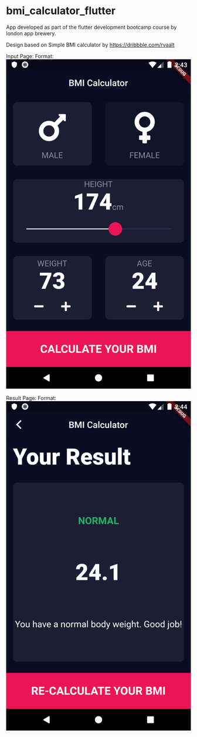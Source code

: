 # bmi_calculator_flutter

App developed as part of the flutter development bootcamp course by london app brewery.

Design based on Simple BMI calculator by https://dribbble.com/rvaalt

Input Page:
Format: ![Alt text](/screenshots/input_page.png "Input Page")

Result Page:
Format: ![Alt text](/screenshots/result_page.png "Result Page")


